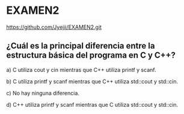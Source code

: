 # EXAMEN2
https://github.com/Jyejii/EXAMEN2.git
## ¿Cuál es la principal diferencia entre la estructura básica del programa en C y C++?

a) C utiliza cout y cin mientras que C++ utiliza printf y scanf.

b) C utiliza printf y scanf mientras que C++ utiliza std::cout y std::cin.

c) No hay ninguna diferencia.

d) C++ utiliza printf y scanf mientras que C utiliza std::cout y std::cin.
